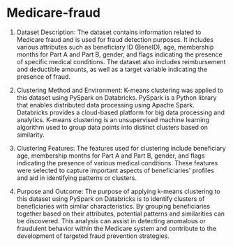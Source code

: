 # Medicare-fraud

1. Dataset Description:
The dataset contains information related to Medicare fraud and is used for fraud detection purposes. It includes various attributes such as beneficiary ID (BeneID), age, membership months for Part A and Part B, gender, and flags indicating the presence of specific medical conditions. The dataset also includes reimbursement and deductible amounts, as well as a target variable indicating the presence of fraud.

2. Clustering Method and Environment:
K-means clustering was applied to this dataset using PySpark on Databricks. PySpark is a Python library that enables distributed data processing using Apache Spark. Databricks provides a cloud-based platform for big data processing and analytics. K-means clustering is an unsupervised machine learning algorithm used to group data points into distinct clusters based on similarity.

3. Clustering Features:
The features used for clustering include beneficiary age, membership months for Part A and Part B, gender, and flags indicating the presence of various medical conditions. These features were selected to capture important aspects of beneficiaries' profiles and aid in identifying patterns or clusters.

4. Purpose and Outcome:
The purpose of applying k-means clustering to this dataset using PySpark on Databricks is to identify clusters of beneficiaries with similar characteristics. By grouping beneficiaries together based on their attributes, potential patterns and similarities can be discovered. This analysis can assist in detecting anomalous or fraudulent behavior within the Medicare system and contribute to the development of targeted fraud prevention strategies.
